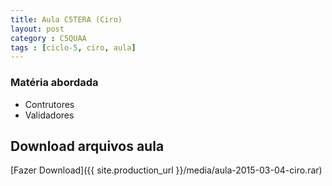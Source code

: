 ```yaml
---
title: Aula C5TERA (Ciro)
layout: post
category : C5QUAA
tags : [ciclo-5, ciro, aula]
---
```


### Matéria abordada
- Contrutores
- Validadores

## Download arquivos aula
[Fazer Download]({{ site.production_url }}/media/aula-2015-03-04-ciro.rar) 